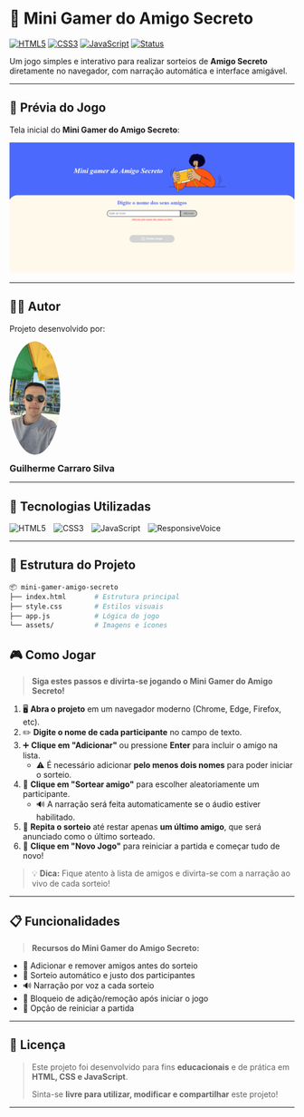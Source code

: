 # 🎁 Mini Gamer do Amigo Secreto

[![HTML5](https://img.shields.io/badge/HTML5-E34F26?style=for-the-badge&logo=html5&logoColor=white)](https://developer.mozilla.org/en-US/docs/Web/HTML)
[![CSS3](https://img.shields.io/badge/CSS3-1572B6?style=for-the-badge&logo=css3&logoColor=white)](https://developer.mozilla.org/en-US/docs/Web/CSS)
[![JavaScript](https://img.shields.io/badge/JavaScript-F7DF1E?style=for-the-badge&logo=javascript&logoColor=black)](https://developer.mozilla.org/en-US/docs/Web/JavaScript)
[![Status](https://img.shields.io/badge/Status-Completed-brightgreen?style=for-the-badge)](#)

Um jogo simples e interativo para realizar sorteios de **Amigo Secreto** diretamente no navegador, com narração automática e interface amigável.

---

## 📸 Prévia do Jogo

Tela inicial do **Mini Gamer do Amigo Secreto**:

![Tela inicial do jogo](assets/gamer.png)

---

## 👨‍💻 Autor

Projeto desenvolvido por:

<p>
  <img src="assets/guilherme.jpg.jpg" alt="Guilherme Carraro Silva" width="90px" style="border-radius:50%; vertical-align: middle; margin-right: 0;" />
</p>

<p>
  <span style="font-size:16px; font-weight:bold;">Guilherme Carraro Silva</span>
</p>

---

## 🚀 Tecnologias Utilizadas

<p align="left">
  <img src="https://cdn.jsdelivr.net/gh/devicons/devicon/icons/html5/html5-original.svg" width="50px" alt="HTML5" style="margin-right:10px;" />
  <img src="https://cdn.jsdelivr.net/gh/devicons/devicon/icons/css3/css3-original.svg" width="50px" alt="CSS3" style="margin-right:10px;" />
  <img src="https://cdn.jsdelivr.net/gh/devicons/devicon/icons/javascript/javascript-original.svg" width="50px" alt="JavaScript" style="margin-right:10px;" />
  <img src="https://cdn-icons-png.flaticon.com/512/727/727269.png" width="50px" alt="ResponsiveVoice" style="margin-right:10px;" />
</p>

---

## 📂 Estrutura do Projeto

```bash
📦 mini-gamer-amigo-secreto
├── index.html       # Estrutura principal
├── style.css        # Estilos visuais
├── app.js           # Lógica do jogo
└── assets/          # Imagens e ícones


```

## 🎮 Como Jogar

> **Siga estes passos e divirta-se jogando o Mini Gamer do Amigo Secreto!**

1. 🖥️ **Abra o projeto** em um navegador moderno (Chrome, Edge, Firefox, etc).  
2. ✏️ **Digite o nome de cada participante** no campo de texto.  
3. ➕ **Clique em "Adicionar"** ou pressione **Enter** para incluir o amigo na lista.  
   - ⚠️ É necessário adicionar **pelo menos dois nomes** para poder iniciar o sorteio.  
4. 🎲 **Clique em "Sortear amigo"** para escolher aleatoriamente um participante.  
   - 🔊 A narração será feita automaticamente se o áudio estiver habilitado.  
5. 🔁 **Repita o sorteio** até restar apenas **um último amigo**, que será anunciado como o último sorteado.  
6. 🔄 **Clique em "Novo Jogo"** para reiniciar a partida e começar tudo de novo!  

> 💡 **Dica:** Fique atento à lista de amigos e divirta-se com a narração ao vivo de cada sorteio!

---

## 📋 Funcionalidades

> **Recursos do Mini Gamer do Amigo Secreto:**  

- 🎯 Adicionar e remover amigos antes do sorteio  
- 🎲 Sorteio automático e justo dos participantes  
- 🔊 Narração por voz a cada sorteio  
- 🚫 Bloqueio de adição/remoção após iniciar o jogo  
- 🔄 Opção de reiniciar a partida  

---

## 📄 Licença

> Este projeto foi desenvolvido para fins **educacionais** e de prática em **HTML, CSS e JavaScript**.  
>  
> Sinta-se **livre para utilizar, modificar e compartilhar** este projeto!

---
